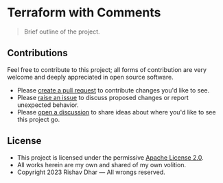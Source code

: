 # Terraform with Comments

> Brief outline of the project.

## Contributions

Feel free to contribute to this project; all forms of contribution are very welcome and deeply appreciated in open source software.

- Please [create a pull request](https://github.com/rdhar/terraform-with-comments/pulls) to contribute changes you'd like to see.
- Please [raise an issue](https://github.com/rdhar/terraform-with-comments/issues) to discuss proposed changes or report unexpected behavior.
- Please [open a discussion](https://github.com/rdhar/terraform-with-comments/discussions) to share ideas about where you'd like to see this project go.

## License

- This project is licensed under the permissive [Apache License 2.0](LICENSE).
- All works herein are my own and shared of my own volition.
- Copyright 2023 Rishav Dhar — All wrongs reserved.
